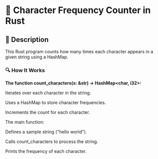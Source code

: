 
# 📌 Character Frequency Counter in Rust

## 🚀 Description
This Rust program counts how many times each character appears in a given string using a HashMap.

### 🔍 How It Works
**The function count_characters(s: &str) -> HashMap<char, i32>:**

Iterates over each character in the string.

Uses a HashMap to store character frequencies.

Increments the count for each character.

The main function:

Defines a sample string ("hello world").

Calls count_characters to process the string.

Prints the frequency of each character.
